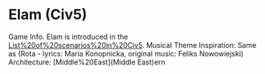 # Elam (Civ5)

Game Info.
Elam is introduced in the [List%20of%20scenarios%20in%20Civ5](scenario).
Musical Theme Inspiration: Same as (Rota - lyrics: Maria Konopnicka, original music: Feliks Nowowiejski)
Architecture: [Middle%20East](Middle East)ern
